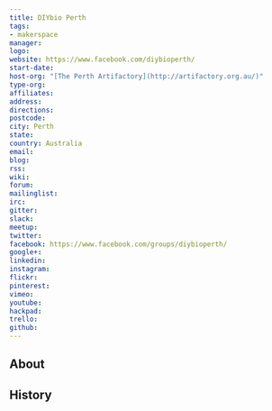 ```yaml
---
title: DIYbio Perth
tags:
- makerspace
manager: 
logo: 
website: https://www.facebook.com/diybioperth/
start-date: 
host-org: "[The Perth Artifactory](http://artifactory.org.au/)"
type-org: 
affiliates: 
address: 
directions: 
postcode: 
city: Perth
state: 
country: Australia
email: 
blog: 
rss: 
wiki: 
forum: 
mailinglist: 
irc: 
gitter: 
slack: 
meetup: 
twitter: 
facebook: https://www.facebook.com/groups/diybioperth/
google+: 
linkedin: 
instagram: 
flickr: 
pinterest: 
vimeo: 
youtube: 
hackpad: 
trello: 
github: 
---
```


## About

## History
